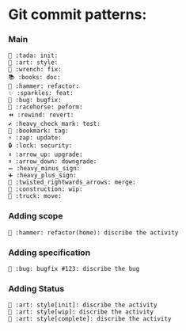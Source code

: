 # Git commit patterns:


### Main

```
🎉 :tada: init:
🎨 :art: style: 
🔧 :wrench: fix: 
📚 :books: doc: 
🔨 :hammer: refactor: 
✨ :sparkles: feat:
🐛 :bug: bugfix: 
🐎 :racehorse: peform:
⏪ :rewind: revert: 
✔️ :heavy_check_mark: test: 
🔖 :bookmark: tag: 
⚡ :zap: update:
🔒 :lock: security: 
⬆️ :arrow_up: upgrade:
⬇️ :arrow_down: downgrade:
➖ :heavy_minus_sign:
➕ :heavy_plus_sign:
🔀 :twisted_rightwards_arrows: merge:
🚧 :construction: wip:
🚚 :truck: move:
```

### Adding scope

```
🔨 :hammer: refactor(home): discribe the activity
```

### Adding specification

```
🐛 :bug: bugfix #123: discribe the bug
```

### Adding Status

```
🎨 :art: style[init]: discribe the activity
🎨 :art: style[wip]: discribe the activity
🎨 :art: style[complete]: discribe the activity
```
